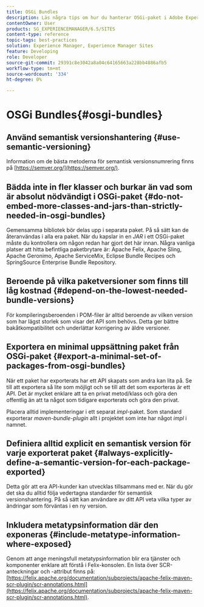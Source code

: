 ```yaml
---
title: OSGi Bundles
description: Läs några tips om hur du hanterar OSGi-paket i Adobe Experience Manager.
contentOwner: User
products: SG_EXPERIENCEMANAGER/6.5/SITES
content-type: reference
topic-tags: best-practices
solution: Experience Manager, Experience Manager Sites
feature: Developing
role: Developer
source-git-commit: 29391c8e3042a8a04c64165663a228bb4886afb5
workflow-type: tm+mt
source-wordcount: '334'
ht-degree: 0%

---
```


# OSGi Bundles{#osgi-bundles}

## Använd semantisk versionshantering {#use-semantic-versioning}

Information om de bästa metoderna för semantisk versionsnumrering finns på [https://semver.org/](https://semver.org/).

## Bädda inte in fler klasser och burkar än vad som är absolut nödvändigt i OSGi-paket {#do-not-embed-more-classes-and-jars-than-strictly-needed-in-osgi-bundles}

Gemensamma bibliotek bör delas upp i separata paket. På så sätt kan de återanvändas i alla era paket. När du kapslar in en *JAR* i ett OSGi-paket måste du kontrollera om någon redan har gjort det här innan. Några vanliga platser att hitta befintliga paketbrytare är: Apache Felix, Apache Sling, Apache Geronimo, Apache ServiceMix, Eclipse Bundle Recipes och SpringSource Enterprise Bundle Repository.

## Beroende på vilka paketversioner som finns till låg kostnad {#depend-on-the-lowest-needed-bundle-versions}

För kompileringsberoenden i POM-filer är alltid beroende av vilken version som har lägst storlek som visar det API som behövs. Detta ger bättre bakåtkompatibilitet och underlättar korrigering av äldre versioner.

## Exportera en minimal uppsättning paket från OSGi-paket {#export-a-minimal-set-of-packages-from-osgi-bundles}

När ett paket har exporterats har ett API skapats som andra kan lita på. Se till att exportera så lite som möjligt och se till att det som exporteras är ett API. Det är mycket enklare att ta en privat metod/klass och göra den offentlig än att ta något som tidigare exporterats och göra den privat.

Placera alltid implementeringar i ett separat *impl*-paket. Som standard exporterar *maven-bundle-plugin* allt i projektet som inte har något *impl* i namnet.

## Definiera alltid explicit en semantisk version för varje exporterat paket {#always-explicitly-define-a-semantic-version-for-each-package-exported}

Detta gör att era API-kunder kan utvecklas tillsammans med er. När du gör det ska du alltid följa vedertagna standarder för semantisk versionshantering. På så sätt kan användare av ditt API veta vilka typer av ändringar som förväntas i en ny version.

## Inkludera metatypsinformation där den exponeras {#include-metatype-information-where-exposed}

Genom att ange meningsfull metatypsinformation blir era tjänster och komponenter enklare att förstå i Felix-konsolen. En lista över SCR-anteckningar och -attribut finns på: [https://felix.apache.org/documentation/subprojects/apache-felix-maven-scr-plugin/scr-annotations.html](https://felix.apache.org/documentation/subprojects/apache-felix-maven-scr-plugin/scr-annotations.html).
